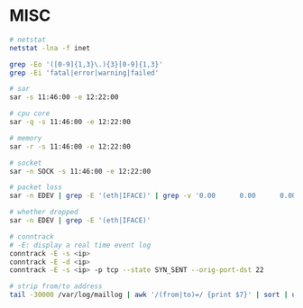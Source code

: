 MISC
====

```bash
# netstat
netstat -lna -f inet
```

```bash
grep -Eo '([0-9]{1,3}\.){3}[0-9]{1,3}'
grep -Ei 'fatal|error|warning|failed'
```

```bash
# sar
sar -s 11:46:00 -e 12:22:00
```

```bash
# cpu core
sar -q -s 11:46:00 -e 12:22:00
```

```bash
# memory
sar -r -s 11:46:00 -e 12:22:00
```

```bash
# socket
sar -n SOCK -s 11:46:00 -e 12:22:00
```

```bash
# packet loss
sar -n EDEV | grep -E '(eth|IFACE)' | grep -v '0.00      0.00      0.00      0.00      0.00      0.00      0.00      0.00      0.00'
```

```bash
# whether dropped
sar -n EDEV | grep -E '(eth|IFACE)'
```

```bash
# conntrack
# -E: display a real time event log
conntrack -E -s <ip>
conntrack -E -d <ip>
conntrack -E -s <ip> -p tcp --state SYN_SENT --orig-port-dst 22
```

```bash
# strip from/to address
tail -30000 /var/log/maillog | awk '/(from|to)=/ {print $7}' | sort | uniq -c | sort -n | tail
```

